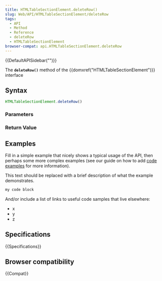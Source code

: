 ```yaml
---
title: HTMLTableSectionElement.deleteRow()
slug: Web/API/HTMLTableSectionElement/deleteRow
tags:
  - API
  - Method
  - Reference
  - deleteRow
  - HTMLTableSectionElement
browser-compat: api.HTMLTableSectionElement.deleteRow
---
```

{{DefaultAPISidebar("")}}

The **`deleteRow()`** method of the {{domxref("HTMLTableSectionElement")}} interface 

## Syntax

```js
HTMLTableSectionElement.deleteRow()
```

### Parameters



### Return Value



## Examples

Fill in a simple example that nicely shows a typical usage of the API, then perhaps some more complex examples (see our guide on how to add [code examples](/en-US/docs/MDN/Contribute/Structures/Code_examples) for more information).

This text should be replaced with a brief description of what the example demonstrates.

```js
my code block
```

And/or include a list of links to useful code samples that live elsewhere:

*   x
*   y
*   z

## Specifications

{{Specifications}}

## Browser compatibility

{{Compat}}

